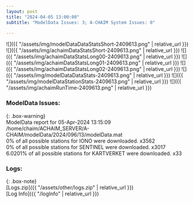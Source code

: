 ```yaml
---
layout: post
title: "2024-04-05 13:00:00"
subtitle: "ModelData Issues: 3; A-CHAIM System Issues: 0"

---
```


![]({{ "/assets/img/modelDataDataStatsShort-2409613.png" | relative_url }})
![]({{ "/assets/img/achaimDataStatsShort-2409613.png" | relative_url }})
![]({{ "/assets/img/achaimDataStatsLong00-2409613.png" | relative_url }})
![]({{ "/assets/img/achaimDataStatsLong01-2409613.png" | relative_url }})
![]({{ "/assets/img/achaimDataStatsLong02-2409613.png" | relative_url }})
![]({{ "/assets/img/modelDataDataStats-2409613.png" | relative_url }})
![]({{ "/assets/img/modelDataStationStats-2409613.png" | relative_url }})
![]({{ "/assets/img/achaimRunTime-2409613.png" | relative_url }})


### ModelData Issues:  
  
{: .box-warning}  
 ModelData report for 05-Apr-2024 13:15:09   
 /home/chaim/ACHAIM_SERVER/A-CHAIM/modelData/2024/096/13/modelData.mat   
 0% of all possible stations for IONO were downloaded. x3562   
 0% of all possible stations for SENTINEL were downloaded. x3017   
 6.0201% of all possible stations for KARTVERKET were downloaded. x33   
  


### Logs:  
  
{: .box-note}  
[Logs.zip]({{ "/assets/other/logs.zip" | relative_url }})  
[Log Info]({{ "/logInfo" | relative_url }})  
